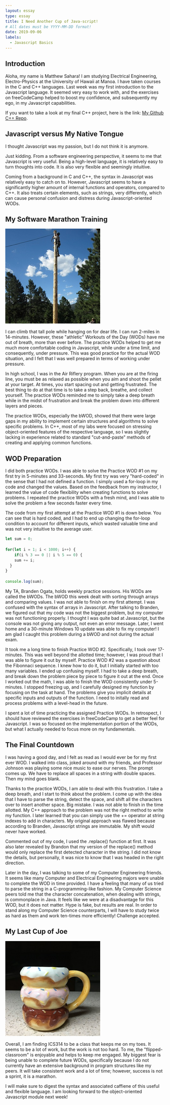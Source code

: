 ```yaml
---
layout: essay
type: essay
title: I Need Another Cup of Java-script!
# All dates must be YYYY-MM-DD format!
date: 2019-09-06
labels:
  - Javascript Basics
---
```


## Introduction

Aloha, my name is Matthew Sahara! I am studying Electrical Engineering, Electro-Physics at the University of Hawaii at Manoa. I have taken courses in the C and C++ languages. Last week was my first introduction to the Javascript language. It seemed very easy to work with, and the exercises on freeCodeCamp helped to boost my confidence, and subsequently my ego, in my Javascript capabilities.

If you want to take a look at my final C++ project, here is the link: [My Github C++ Repo](http://github.com/saharama/EE205_FinalProject).

## Javascript versus My Native Tongue

I thought Javascript was my passion, but I do not think it is anymore.

Just kidding. From a software engineering perspective, it seems to me that Javascript is very useful. Being a high-level language, it is relatively easy to turn thoughts into code. It is also very flexible and seemingly intuitive.

Coming from a background in C and C++, the syntax in Javascript was relatively easy to catch on to. However, Javascript seems to have a significantly higher amount of internal functions and operators, compared to C++. It also treats certain elements, such as strings, very differently, which can cause personal confusion and distress during Javascript-oriented WODs.

## My Software Marathon Training

<img class="ui medium right floated rounded image" src="../images/essay1-climb.jpg">

I can climb that tall pole while hanging on for dear life. I can run 2-miles in 14-minutes. However, these "athletic" Workouts of the Day (WODs) have me out of breath, more than ever before. The practice WODs helped to get me much more comfortable coding in Javascript, while under a time limit, and consequently, under pressure. This was good practice for the actual WOD situation, and I felt that I was well prepared in terms of working under pressure.

In high school, I was in the Air Riflery program. When you are at the firing line, you must be as relaxed as possible when you aim and shoot the pellet at your target. At times, you start spacing out and getting frustrated. The best thing to do at that time is to take a step back, breathe, and collect yourself. The practice WODs reminded me to simply take a deep breath while in the midst of frustration and break the problem down into different layers and pieces.

The practice WODs, especially the bWOD, showed that there were large gaps in my ability to implement certain structures and algorithms to solve specific problems. In C++, most of my labs were focused on stressing object-oriented features of the respective language, so I was slightly lacking in experience related to standard "cut-and-paste" methods of creating and applying common functions. 

## WOD Preparation

I did both practice WODs. I was able to solve the Practice WOD #1 on my first try in 5-minutes and 33-seconds. My first try was very "hard-coded" in the sense that I had not defined a function. I simply used a for-loop in my code and changed the values. Based on the feedback from my instructor, I learned the value of code flexibility when creating functions to solve problems. I repeated the practice WODs with a fresh mind, and I was able to solve the problem a few seconds faster every time.

The code from my first attempt at the Practice WOD #1 is down below. You can see that is hard coded, and I had to end up changing the for-loop condition to account for different inputs, which wasted valuable time and was not very intuitive to the average user.
```js
let sum = 0;

for(let i = 1; i < 1000; i++) {
	if(i % 3 == 0 || i % 5 == 0) {
  	sum += i;
  }
}

console.log(sum);

```

My TA, Branden Ogata, holds weekly practice sessions. His WODs are called the bWODs. The bWOD this week dealt with sorting through arrays and comparing values. I was not able to finish on my first attempt. I was confused with the syntax of arrays in Javascript. After talking to Branden, we figured out that my code was not the biggest problem, but my computer was not functioning properly. I thought I was quite bad at Javascript, but the console was not giving any output, not even an error message. Later, I went home and a 30-minute Windows 10 update was able to fix my computer! I am glad I caught this problem during a bWOD and not during the actual exam.

It took me a long time to finish Practice WOD #2. Specifically, I took over 17-minutes. This was well beyond the allotted time; however, I was proud that I was able to figure it out by myself. Practice WOD #2 was a question about the Fibonnaci sequence. I knew how to do it, but I initially started with too many variables. I ended up confusing myself. I had to take a deep breath, and break down the problem piece by piece to figure it out at the end. Once I worked out the math, I was able to finish the WOD consistently under 5-minutes. I stopped freezing up, and I carefully designed my function by focusing on the task at hand. The problems give you implicit details at specific inputs and outputs of the function. I need to initally read and process problems with a level-head in the future.

I spent a lot of time practicing the assigned Practice WODs. In retrospect, I should have reviewed the exercises in freeCodeCamp to get a better feel for Javascript. I was so focused on the implementation portion of the WODs, but what I actually needed to focus more on my fundamentals.

## The Final Countdown

I was having a good day, and I felt as read as I would ever be for my first ever WOD. I walked into class, joked around with my friends, and Professor Johnson was playing some nice music to ease our nerves. The prompt comes up. We have to replace all spaces in a string with double spaces. Then my mind goes blank.

Thanks to the practice WODs, I am able to deal with this frustration. I take a deep breath, and I start to think about the problem. I come up with the idea that I have to parse the string, detect the space, and shift all the characters over to insert another space. Big mistake. I was not able to finish in the time allotted. My C++ approach to the problem was not the right method to write my function. I later learned that you can simply use the += operator at string indexes to add in characters. My original approach was flawed because according to Branden, Javascript strings are immutable. My shift would never have worked.

Commented out of my code, I used the .replace() function at first. It was also later revealed by Brandon that my version of the replace() method would only replace the first detected character in the string. I did not know the details, but personally, it was nice to know that I was headed in the right direction.

Later in the day, I was talking to some of my Computer Engineering friends. It seems like many Computer and Electrical Engineering majors were unable to complete the WOD in time provided. I have a feeling that many of us tried to parse the string in a C-programming-like fashion. My Computer Science peers told me that the character concatenation, when dealing with strings, is commonplace in Java. It feels like we were at a disadvantage for this WOD, but it does not matter. Hype is fake, but results are real. In order to stand along my Computer Science counterparts, I will have to study twice as hard as them and work ten-times more efficiently! Challenge accepted.

## My Last Cup of Joe

<img class="ui medium left floated rounded image" src="../images/essay1-joe.jpg">

Overall, I am finding ICS314 to be a class that keeps me on my toes. It seems to be a lot of work, but the work is not too hard. To me, the "flipped-classroom" is enjoyable and helps to keep me engaged. My biggest fear is being unable to complete future WODs, specifically because I do not currently have an extensive background in program structures like my peers. It will take consistent work and a lot of time; however, success is not a sprint, it is a marathon.



I will make sure to digest the syntax and associated caffiene of this useful and flexible language. I am looking forward to the object-oriented Javascript module next week!



